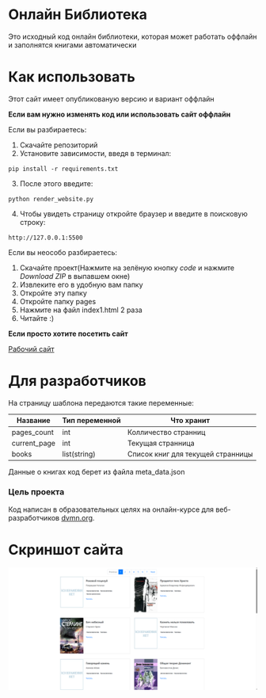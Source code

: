# Онлайн Библиотека
Это исходный код онлайн библиотеки, которая может работать оффлайн и заполнятся книгами автоматически

# Как использовать
Этот сайт имеет опубликованую версию и вариант оффлайн

**Если вам нужно изменять код или использовать сайт оффлайн**

Если вы разбираетесь:
1. Скачайте репозиторий 
2. Установите зависимости, введя в терминал:
```
pip install -r requirements.txt
```
3. После этого введите:
```
python render_website.py
```
4. Чтобы увидеть страницу откройте браузер и введите в поисковую строку:
```
http://127.0.0.1:5500
```

Если вы неособо разбираетесь:
1. Скачайте проект(Нажмите на зелёную кнопку *code* и нажмите *Download ZIP* в выпавшем окне)
2. Извлеките его в удобную вам папку
3. Откройте эту папку
4. Откройте папку pages
5. Нажмите на файл index1.html 2 раза
6. Читайте :)

**Если просто хотите посетить сайт**

[Рабочий сайт](https://abemka1234.github.io/Bookshop/pages/index1.html)

# Для разработчиков

На страницу шаблона передаются такие переменные:

| Название | Тип переменной | Что хранит |
| --- | --- | --- |
| pages_count | int | Колличество странниц |
| current_page | int | Текущая странница | 
| books | list(string) | Список книг для текущей странницы |

Данные о книгах код берет из файла meta_data.json

### Цель проекта

Код написан в образовательных целях на онлайн-курсе для веб-разработчиков [dvmn.org](https://dvmn.org/).

# Скриншот сайта
![Сайт](Screenshot.png)
